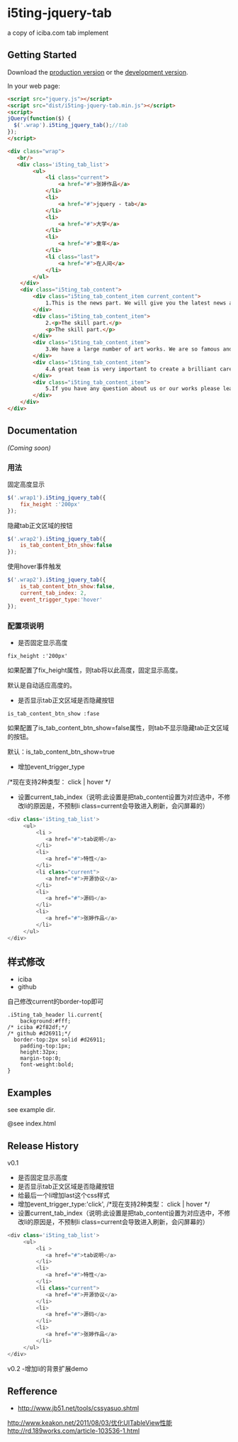# i5ting-jquery-tab

a copy of iciba.com tab implement

## Getting Started
Download the [production version][min] or the [development version][max].

[min]: https://raw.github.com/i5ting/i5ting-jquery-tab/master/dist/i5ting-jquery-tab.min.js
[max]: https://raw.github.com/i5ting/i5ting-jquery-tab/master/dist/i5ting-jquery-tab.js

In your web page:

```html
<script src="jquery.js"></script>
<script src="dist/i5ting-jquery-tab.min.js"></script>
<script>
jQuery(function($) {
  $('.wrap').i5ting_jquery_tab();//tab
});
</script>

<div class="wrap">
   <br/>
   <div class='i5ting_tab_list'>
        <ul>
            <li class="current">
            	<a href="#">张婷作品</a>	
            </li>
            <li>
            	<a href="#">jquery - tab</a>
            </li>
            <li>
            	<a href="#">大学</a>
            </li>
            <li>
            	<a href="#">童年</a>
            </li>
            <li class="last">
            	<a href="#">在人间</a>
            </li>
        </ul>
	</div>
    <div class="i5ting_tab_content">
        <div class="i5ting_tab_content_item current_content">
			1.This is the news part. We will give you the latest news around the world on pretty hearts and the beautiful scenry. 
		</div>
        <div class="i5ting_tab_content_item">
			2.<p>The skill part.</p>
			<p>The skill part.</p>
		</div>
        <div class="i5ting_tab_content_item">
			3.We have a large number of art works. We are so famous and popular that many people come here to watch our show from far distance.
		</div>
        <div class="i5ting_tab_content_item">
			4.A great team is very important to create a brilliant career. We are not alone ,we are a team, we can share all the dificulies.
		</div>
        <div class="i5ting_tab_content_item">
			5.If you have any question about us or our works please leave a message, we will repond at once.
		</div>
    </div>
</div>
```

## Documentation
_(Coming soon)_

### 用法
固定高度显示

```javascript
$('.wrap1').i5ting_jquery_tab({
	fix_height :'200px'
});

```

隐藏tab正文区域的按钮

```javascript
$('.wrap2').i5ting_jquery_tab({
	is_tab_content_btn_show:false
});

```

使用hover事件触发

```javascript
$('.wrap2').i5ting_jquery_tab({
	is_tab_content_btn_show:false,
	current_tab_index: 2, 
	event_trigger_type:'hover'
});
```


### 配置项说明
- 是否固定显示高度

```
fix_height :'200px'
```

如果配置了fix_height属性，则tab将以此高度，固定显示高度。

默认是自动适应高度的。

- 是否显示tab正文区域是否隐藏按钮

```
is_tab_content_btn_show :fase
```

如果配置了is_tab_content_btn_show=false属性，则tab不显示隐藏tab正文区域的按钮。

默认：is_tab_content_btn_show=true

- 增加event_trigger_type

/*现在支持2种类型：  click | hover */

- 设置current_tab_index（说明:此设置是把tab_content设置为对应选中，不修改li的原因是，不预制li class=current会导致进入刷新，会闪屏幕的）

```js
<div class='i5ting_tab_list'> 
     <ul>
         <li >
         	<a href="#">tab说明</a>	
         </li>
         <li>
         	<a href="#">特性</a>
         </li>
         <li class="current">
         	<a href="#">开源协议</a>
         </li>
         <li>
         	<a href="#">源码</a>
         </li>
         <li>
         	<a href="#">张婷作品</a>
         </li>
     </ul>
</div>
```

## 样式修改

- iciba
- github

自己修改current的border-top即可

```
.i5ting_tab_header li.current{
	background:#fff; 
/* iciba #2f82df;*/
/* github #d26911;*/
  border-top:2px solid #d26911;
	padding-top:1px; 
	height:32px; 
	margin-top:0;
	font-weight:bold;
}
```
## Examples

see example dir.

@see index.html

## Release History

v0.1

- 是否固定显示高度
- 是否显示tab正文区域是否隐藏按钮
- 给最后一个li增加last这个css样式
- 增加event_trigger_type:'click', /*现在支持2种类型：  click | hover */
- 设置current_tab_index（说明:此设置是把tab_content设置为对应选中，不修改li的原因是，不预制li class=current会导致进入刷新，会闪屏幕的）

```js
<div class='i5ting_tab_list'> 
     <ul>
         <li >
         	<a href="#">tab说明</a>	
         </li>
         <li>
         	<a href="#">特性</a>
         </li>
         <li class="current">
         	<a href="#">开源协议</a>
         </li>
         <li>
         	<a href="#">源码</a>
         </li>
         <li>
         	<a href="#">张婷作品</a>
         </li>
     </ul>
</div>
```

v0.2
-增加li的背景扩展demo
<div class='i5ting_tab_list i5ting_tab_list_bg'> 


## Refference

- http://www.jb51.net/tools/cssyasuo.shtml



 http://www.keakon.net/2011/08/03/优化UITableView性能
 http://rd.189works.com/article-103536-1.html